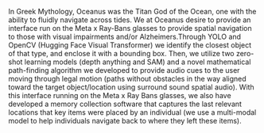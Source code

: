 In Greek Mythology, Oceanus was the Titan God of the Ocean, one with the ability to fluidly navigate across tides. We at Oceanus desire to provide an interface run on the Meta x Ray-Bans glasses to provide spatial navigation to those with visual impairments and/or Alzheimers.Through YOLO and OpenCV (Hugging Face Visual Transformer) we identify the closest object of that type, and enclose it with a bounding box. Then, we utilize two zero-shot learning models (depth anything and SAM) and a novel mathematical path-finding algorithm we developed to provide audio cues to the user moving through legal motion (paths without obstacles in the way aligned toward the target object/location using surround sound spatial audio). With this interface running on the Meta x Ray Bans glasses, we also have developed a memory collection software that captures the last relevant locations that key items were placed by an individual (we use a multi-modal model to help individuals navigate back to where they left these items).

